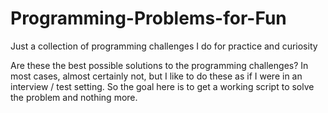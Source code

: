 # Programming-Problems-for-Fun
Just a collection of programming challenges I do for practice and curiosity


Are these the best possible solutions to the programming challenges? In most cases, almost certainly not, but I like to do these as if I were in an interview / test setting. So the goal here is to get a working script to solve the problem and nothing more.
